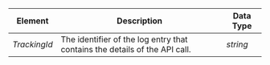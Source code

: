 

|**Element**|**Description**|**Data Type**|
|---------------|-------------------|-----------------|
|*TrackingId*|The identifier of the log entry that contains the details of the API call.|*string*|
